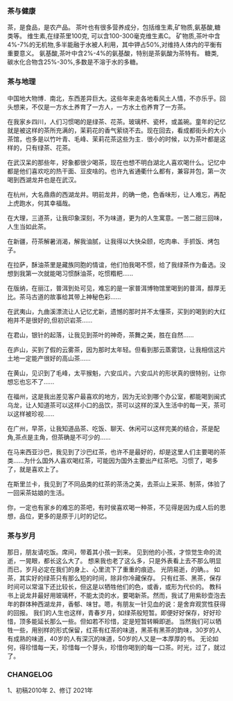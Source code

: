 ### 茶与健康

茶，是食品，是农产品。
茶叶也有很多营养成分，包括维生素,矿物质,氨基酸,糖类等。
维生素,在绿茶里100克, 可以含100-300毫克维生素C。
矿物质,茶叶中含4%-7%的无机物,多半能融于水被人利用，其中钾占50%,对维持人体内的平衡有重要意义。
氨基酸,茶叶中含2%-4%的氨基酸，特别是茶氨酸为茶特有。
糖类, 碳水化合物含25%-30%,多数是不溶于水的多糖。


### 茶与地理
中国地大物博．南北，东西差异巨大。这些年来走各地看风土人情，不亦乐乎。回头想来，不仅是一方水土养育了一方人，一方水土也养育了一方茶。

 
在我家乡四川，人们习惯喝的是绿茶、花茶。玻璃杯、瓷杯，或盖碗。童年的记忆就是被这样的茶所充满的，茉莉花的香气萦绕不去。现在回去，看成都街头的大小茶馆，也多是以竹叶青、毛峰、茉莉花茶这些为主．很小的时候，以为茶叶都是这样的，只有绿茶、花茶。
 
在武汉呆的那些年，好象都很少喝茶，现在也想不明白湖北人喜欢喝什么。记忆中都是他们喜欢吃的热干面、豆皮啥的。也许九省通衢什么都有，兼容并包，第一次喝到西湖龙井也是在武汉。
 
在杭州，大名鼎鼎的西湖龙井。明前龙井，的确一绝，色香味形，让人难忘，再配上虎跑水，何其幸福哉。
 
在大理，三道茶，让我印象深刻，不为味道，更为的人生寓意。一苦二甜三回味，人生当如此茶。
 
在新疆，苻茶解暑消渴，解我油腻，让我得以大快朵颐，吃肉串、手抓饭、烤包子。
 
在拉萨，酥油茶里是藏族同胞的情谊，他们怕我喝不惯，给了我绿茶作为备选。没想到我第一次就能喝习惯酥油茶，吃惯糌粑......
 
在版纳，在丽江，普洱到处可见，难忘的是一家普洱博物馆里喝到的普洱，醇厚无比。茶马古道的故事给其带上神秘色彩......
 
在武夷山，九曲溪漂流让人记忆尤新，遗憾的那时并不太懂茶，买到的喝到的大红袍并不是很好的,但初识岩茶......
 
在君山，银针的起落，让我见到茶叶的神奇，茶舞之美，胜在自然......
 
在庐山，买到了假的云雾茶，因为那时太年轻。但看到那云蒸雾饶，让我相信这片土地一定能产很好的高山茶......
 
在黄山，见识到了毛峰，太平猴魁，六安瓜片。六安瓜片的形状真的很特别，让你想忘也忘不了......
 
在福州，这是我出差见客户最喜欢的地方，因为无论到哪个办公室，都能喝到闽式乌龙，让人知道茶可以这样小口的品饮，茶可以这样的深入生活中的每一天，茶可以这样被珍视......
 
在广州，早茶，让我知道品茶、吃饭、聊天、休闲可以这样完美的结合，茶是配角,茶点是主角，但茶确是不可少的......
 
在马来西亚沙巴，我见到了沙巴红茶，也许不是最好的，却是这里人们主要喝的茶类......为什么国外人喜欢喝红茶，可能因为国外主要出产红茶吧。习惯了，喝多了，就是喜欢上了。


在斯里兰卡，我见到了不同品类的红茶的茶汤之美，去茶山上采茶、制茶，体验了一回采茶姑娘的生活。
 
你，一定也有家乡的难忘的茶吧，有时侯喜欢喝一种茶，不见得是因为成人后的思想，品位，更多的是原于儿时的记忆。


### 茶与岁月



那日，朋友请吃饭。席间，带着其小孩一到来。
见到他的小孩，才惊觉生命的流逝，一晃眼，都长这么大了。
想来我也老了这么多，只是外表看上去不那么明显而已，岁月必定在我们的身上、心里流下了重重的痕迹。
光阴易逝，的确。。
如茶，其实好的绿茶只有那么短的时间，除非你冷藏保存。
只有红茶、黑茶，保存时间可以常温下还比较长，但这是以牺牲他们的色，或香，或形为代价的。
教科书上说龙井最好用玻璃杯，不能太烫的水，要喝新茶。然而，我试了用紫砂壶泡去年的群体种西湖龙井，香郁、味甘。嗯，有朋友一针见血的说：是舍弃观赏性获得的回报。
我们的人生也这样，青春岁月，如绿茶般短暂。即便好好保存，好好珍惜，顶多能延长那么一些。但如若不珍惜，定是短暂转瞬即逝。
当然我们可以牺牲一些，用别样的形式保留，红茶有红茶的味道，黑茶有黑茶的韵味，30岁的人有成熟的味道，40岁的人有深沉的味道，50岁的人又是一本厚厚的书。
无论如何，得珍惜每一天，珍惜每一个芽头，珍惜你喝到的每一口茶。时光，过了，就过了。

### CHANGELOG
1、初稿2010年
2、修订 2021年
